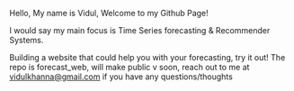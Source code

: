 Hello, My name is Vidul, Welcome to my Github Page!

I would say my main focus is Time Series forecasting & Recommender Systems.

Building a website that could help you with your forecasting, try it out!
The repo is forecast_web, will make public v soon, reach out to me at vidulkhanna@gmail.com if you have any questions/thoughts

